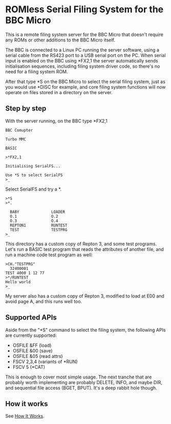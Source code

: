 # ROMless Serial Filing System for the BBC Micro

This is a remote filing system server for the BBC Micro that
doesn't require any ROMs or other additions to the BBC Micro
itself.

The BBC is connected to a Linux PC running the server software,
using a serial cable from the RS423 port to a USB serial port on
the PC.  When serial input is enabled on the BBC using \*FX2,1
the server automatically sends initialisation sequences,
including filing system driver code, so there's no need for a
filing system ROM.

After that type \*S on the BBC Micro to select the serial filing
system, just as you would use \*DISC for example, and core
filing system functions will now operate on files stored in a
directory on the server.

## Step by step

With the server running, on the BBC type \*FX2,1

    BBC Comupter
    
    Turbo MMC
    
    BASIC
    
    >*FX2,1
    
    Initialising SerialFS...
    
    Use *S to select SerialFS
    >_

Select SerialFS and try a \*.

    >*S
    >*.
    
      BABY              LOADER
      O.1               O.2
      O.3               O.4
      REPTON1           RUNTEST
      TEST              TESTPRG
    >_

This directory has a custom copy of Repton 3, and some test
programs.  Let's run a BASIC test program that reads the
attributes of another file, and run a machine code test program
as well:

    >CH."TESTPRG"
      32400001
    TEST 4000 1 12 77
    >*/RUNTEST
    Hello world
    >_

My server also has a custom copy of Repton 3, modified to load
at E00 and avoid page A, and this runs well too.

## Supported APIs

Aside from the "\*S" command to select the filing system, the
following APIs are currently supported:

* OSFILE &FF (load)
* OSFILE &00 (save)
* OSFILE &05 (read attrs)
* FSCV 2,3,4 (variants of \*RUN)
* FSCV 5 (\*CAT)

This is enough to cover most simple usage.  The next tranche
that are probably worth implementing are probably DELETE, INFO,
and maybe DIR, and sequential file access (BGET, BPUT).  It's a
deep rabbit hole though.

## How it works

See [How It Works](howitworks.md).



